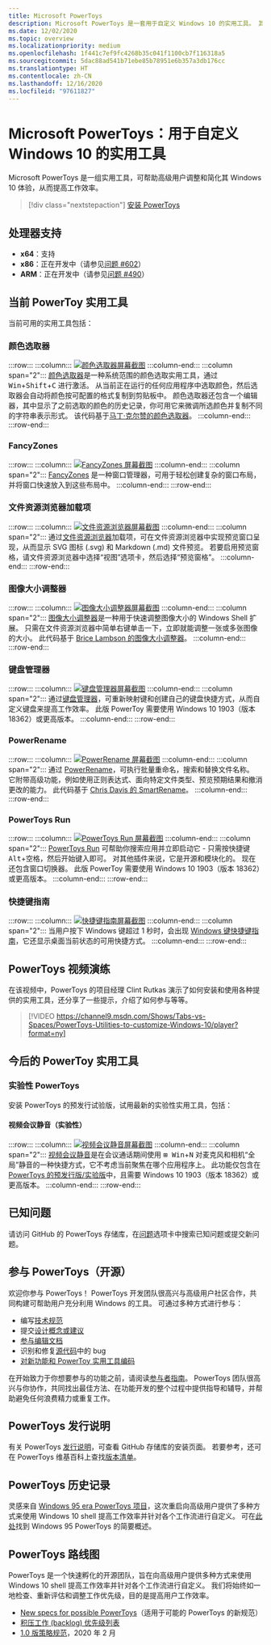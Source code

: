 ```yaml
---
title: Microsoft PowerToys
description: Microsoft PowerToys 是一套用于自定义 Windows 10 的实用工具。 其中包括颜色选取器（单击任何位置即可抓取颜色值）、FancyZones（用于在网格布局中放置窗口的快捷键）、文件资源浏览器加载项（预览 SVG 或 Markdown 文件）、图像大小调整器（简单右键单击一下即可调整一张或多张图像的大小）、键盘管理器（重新映射键或创建自己的快捷键）、PowerRename（使用搜索和替换进行批量重命名）、PowerToys Run（使用 Alt + 空格来启动应用）、快捷键指南，还有很多即将提供。
ms.date: 12/02/2020
ms.topic: overview
ms.localizationpriority: medium
ms.openlocfilehash: 1f441c7ef9fc4268b35c041f1100cb7f116318a5
ms.sourcegitcommit: 5dac88ad541b71ebe85b78951e6b357a3db176cc
ms.translationtype: HT
ms.contentlocale: zh-CN
ms.lasthandoff: 12/16/2020
ms.locfileid: "97611827"
---
```

# <a name="microsoft-powertoys-utilities-to-customize-windows-10"></a>Microsoft PowerToys：用于自定义 Windows 10 的实用工具

Microsoft PowerToys 是一组实用工具，可帮助高级用户调整和简化其 Windows 10 体验，从而提高工作效率。

> [!div class="nextstepaction"]
> [安装 PowerToys](install.md)

## <a name="processor-support"></a>处理器支持

- **x64**：支持
- **x86**：正在开发中（请参见[问题 #602](https://github.com/microsoft/PowerToys/issues/602)）
- **ARM**：正在开发中（请参见[问题 #490](https://github.com/microsoft/PowerToys/issues/490)）

## <a name="current-powertoy-utilities"></a>当前 PowerToy 实用工具

当前可用的实用工具包括：

### <a name="color-picker"></a>颜色选取器

:::row:::
    :::column:::
        [![颜色选取器屏幕截图](../images/pt-color-picker.png)](color-picker.md)
    :::column-end:::
    :::column span="2":::
        [颜色选取器](color-picker.md)是一种系统范围的颜色选取实用工具，通过 <kbd>Win</kbd>+<kbd>Shift</kbd>+<kbd>C</kbd> 进行激活。 从当前正在运行的任何应用程序中选取颜色，然后选取器会自动将颜色按可配置的格式复制到剪贴板中。 颜色选取器还包含一个编辑器，其中显示了之前选取的颜色的历史记录，你可用它来微调所选颜色并复制不同的字符串表示形式。 该代码基于[马丁·克尔赞的颜色选取器](https://github.com/martinchrzan/ColorPicker)。
    :::column-end:::
:::row-end:::

### <a name="fancy-zones"></a>FancyZones

:::row:::
    :::column:::
        [![FancyZones 屏幕截图](../images/pt-fancy-zones.png)](fancyzones.md)
    :::column-end:::
    :::column span="2":::
        [FancyZones](fancyzones.md) 是一种窗口管理器，可用于轻松创建复杂的窗口布局，并将窗口快速放入到这些布局中。
    :::column-end:::
:::row-end:::

### <a name="file-explorer-add-ons"></a>文件资源浏览器加载项

:::row:::
    :::column:::
        [![文件资源浏览器屏幕截图](../images/pt-file-explorer.png)](file-explorer.md)
    :::column-end:::
    :::column span="2":::
        通过[文件资源浏览器](file-explorer.md)加载项，可在文件资源浏览器中实现预览窗口呈现，从而显示 SVG 图标 (.svg) 和 Markdown (.md) 文件预览。 若要启用预览窗格，请文件资源浏览器中选择“视图”选项卡，然后选择“预览窗格”。
    :::column-end:::
:::row-end:::

### <a name="image-resizer"></a>图像大小调整器

:::row:::
    :::column:::
        [![图像大小调整器屏幕截图](../images/pt-image-resizer.png)](image-resizer.md)
    :::column-end:::
    :::column span="2":::
        [图像大小调整器](image-resizer.md)是一种用于快速调整图像大小的 Windows Shell 扩展。  只需在文件资源浏览器中简单右键单击一下，立即就能调整一张或多张图像的大小。 此代码基于 [Brice Lambson 的图像大小调整器](https://github.com/bricelam/ImageResizer)。
    :::column-end:::
:::row-end:::

### <a name="keyboard-manager"></a>键盘管理器

:::row:::
    :::column:::
        [![键盘管理器屏幕截图](../images/pt-keyboard-manager.png)](keyboard-manager.md)
    :::column-end:::
    :::column span="2":::
        通过[键盘管理器](keyboard-manager.md)，可重新映射键和创建自己的键盘快捷方式，从而自定义键盘来提高工作效率。 此版 PowerToy 需要使用 Windows 10 1903（版本 18362）或更高版本。
    :::column-end:::
:::row-end:::

### <a name="powerrename"></a>PowerRename

:::row:::
    :::column:::
        [![PowerRename 屏幕截图](../images/pt-rename.png)](powerrename.md)
    :::column-end:::
    :::column span="2":::
        通过 [PowerRename](powerrename.md)，可执行批量重命名，搜索和替换文件名称。 它附带高级功能，例如使用正则表达式、面向特定文件类型、预览预期结果和撤消更改的能力。 此代码基于 [Chris Davis 的 SmartRename](https://github.com/chrdavis/SmartRename)。
    :::column-end:::
:::row-end:::

### <a name="powertoys-run"></a>PowerToys Run

:::row:::
    :::column:::
        [![PowerToys Run 屏幕截图](../images/pt-run.png)](run.md)
    :::column-end:::
    :::column span="2":::
        [PowerToys Run](run.md) 可帮助你搜索应用并立即启动它 - 只需按快捷键 <kbd>Alt</kbd>+<kbd>空格</kbd>，然后开始键入即可。 对其他插件来说，它是开源和模块化的。 现在还包含窗口切换器。 此版 PowerToy 需要使用 Windows 10 1903（版本 18362）或更高版本。
    :::column-end:::
:::row-end:::

### <a name="shortcut-guide"></a>快捷键指南

:::row:::
    :::column:::
        [![快捷键指南屏幕截图](../images/pt-shortcut-guide.png)](shortcut-guide.md)
    :::column-end:::
    :::column span="2":::
        当用户按下 Windows 键超过 1 秒时，会出现 [Windows 键快捷键指南](shortcut-guide.md)，它还显示桌面当前状态的可用快捷方式。
    :::column-end:::
:::row-end:::

## <a name="powertoys-video-walk-through"></a>PowerToys 视频演练

在该视频中，PowerToys 的项目经理 Clint Rutkas 演示了如何安装和使用各种提供的实用工具，还分享了一些提示，介绍了如何参与等等。

> [!VIDEO https://channel9.msdn.com/Shows/Tabs-vs-Spaces/PowerToys-Utilities-to-customize-Windows-10/player?format=ny]

## <a name="future-powertoy-utilities"></a>今后的 PowerToy 实用工具

### <a name="experimental-powertoys"></a>实验性 PowerToys

安装 PowerToys 的预发行试验版，试用最新的实验性实用工具，包括：

#### <a name="video-conference-mute-experimental"></a>视频会议静音（实验性）

:::row:::
    :::column:::
        [![视频会议静音屏幕截图](../images/pt-video-conference-mute.png)](video-conference-mute.md)
    :::column-end:::
    :::column span="2":::
        [视频会议静音](video-conference-mute.md)是在会议通话期间使用 <kbd>⊞ Win</kbd>+<kbd>N</kbd> 对麦克风和相机“全局”静音的一种快捷方式，它不考虑当前聚焦在哪个应用程序上。 此功能仅包含在 [PowerToys 的预发行版/实验版](https://github.com/microsoft/PowerToys/releases/)中，且需要 Windows 10 1903（版本 18362）或更高版本。
    :::column-end:::
:::row-end:::

## <a name="known-issues"></a>已知问题

请访问 GitHub 的 PowerToys 存储库，在[问题](https://github.com/microsoft/PowerToys/issues)选项卡中搜索已知问题或提交新问题。

## <a name="contribute-to-powertoys-open-source"></a>参与 PowerToys（开源）

欢迎你参与 PowerToys！ PowerToys 开发团队很高兴与高级用户社区合作，共同构建可帮助用户充分利用 Windows 的工具。 可通过多种方式进行参与：

- 编写[技术规范](https://codeburst.io/on-writing-tech-specs-6404c9791159)
- 提交[设计概念或建议](https://www.microsoft.com/design/inclusive/)
- [参与编辑文档](https://docs.microsoft.com/contribute/)
- 识别和修复[源代码](https://github.com/microsoft/PowerToys/tree/master/src)中的 bug
- [对新功能和 PowerToy 实用工具编码](https://github.com/microsoft/PowerToys/tree/master/doc/devdocs)

在开始致力于你想要参与的功能之前，请阅读[参与者指南](https://github.com/microsoft/PowerToys/blob/master/CONTRIBUTING.md)。 PowerToys 团队很高兴与你协作，共同找出最佳方法、在功能开发的整个过程中提供指导和辅导，并帮助避免任何浪费精力或重复工作。

## <a name="powertoys-release-notes"></a>PowerToys 发行说明

有关 PowerToys [发行说明](https://github.com/microsoft/PowerToys/releases/)，可查看 GitHub 存储库的安装页面。 若要参考，还可在 PowerToys 维基百科上查找[版本清单](https://github.com/microsoft/PowerToys/wiki/Release-check-list)。

## <a name="powertoys-history"></a>PowerToys 历史记录

灵感来自 [Windows 95 era PowerToys 项目](https://en.wikipedia.org/wiki/Microsoft_PowerToys)，这次重启向高级用户提供了多种方式来使用 Windows 10 shell 提高工作效率并针对各个工作流进行自定义。  可在[此处](https://socket3.wordpress.com/2016/10/22/using-windows-95-powertoys/)找到 Windows 95 PowerToys 的简要概述。

## <a name="powertoys-roadmap"></a>PowerToys 路线图

PowerToys 是一个快速孵化的开源团队，旨在向高级用户提供多种方式来使用 Windows 10 shell 提高工作效率并针对各个工作流进行自定义。 我们将始终如一地检查、重新评估和调整工作优先级，目的是提高用户工作效率。

- [New specs for possible PowerToys](https://github.com/microsoft/PowerToys/wiki/Specs)（适用于可能的 PowerToys 的新规范）
- [积压工作 (backlog) 优先级列表](https://github.com/microsoft/PowerToys/wiki/Roadmap#backlog-priority-list-in-order)
- [1.0 版策略规范](https://github.com/microsoft/PowerToys/wiki/Version-1.0-Strategy)，2020 年 2 月
